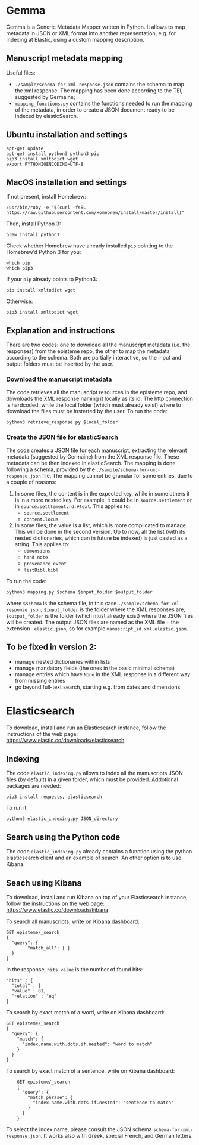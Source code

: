 # Gemma

Gemma is a Generic Metadata Mapper written in Python. It allows to map metadata in JSON or XML format into another representation, e.g. for indexing at Elastic, using a custom mapping description.

## Manuscript metadata mapping

Useful files:
- `./sample/schema-for-xml-response.json` contains the schema to map the xml response. The mapping has been done according to the TEI, suggested by Germaine;
- `mapping_functions.py` contains the functions needed to run the mapping of the metadata, in order to create a JSON document ready to be indexed by elasticSearch.

## Ubuntu installation and settings
	apt-get update
	apt-get install python3 python3-pip
	pip3 install xmltodict wget
	export PYTHONIOENCODING=UTF-8

## MacOS installation and settings
If not present, install Homebrew:

	/usr/bin/ruby -e "$(curl -fsSL https://raw.githubusercontent.com/Homebrew/install/master/install)"
	
Then, install Python 3:

	brew install python3
	
Check whether Homebrew have already installed `pip` pointing to the Homebrew’d Python 3 for you:

	which pip
	which pip3
	
If your `pip` already points to Python3:

	pip install xmltodict wget
	
Otherwise:

	pip3 install xmltodict wget

## Explanation and instructions
There are two codes: one to download all the manuscript metadata (i.e. the responses) from the episteme repo, the other to map the metadata according to the schema.
Both are partially interactive, so the input and output folders must be inserted by the user.

### Download the manuscript metadata
The code retrieves all the manuscript resources in the episteme repo, and downloads the XML response naming it locally as its id.
The http connection is hardcoded, while the local folder (which must already exist) where to download the files must be insterted by the user.
To run the code:

	python3 retrieve_response.py $local_folder

### Create the JSON file for elasticSearch
The code creates a JSON file for each manuscript, extracting the relevant metadata (suggested by Germaine) from the XML response file.
These metadata can be then indexed in elasticSearch.
The mapping is done following a schema, provided by the `./sample/schema-for-xml-response.json` file.
The mapping cannot be granular for some entries, due to a couple of reasons:
1. In some files, the content is in the expected key, while in some others it is in a more nested key. For example, it could be in `source.settlement` or in `source.settlement.rd.#text`. This applies to:
	- `source.settlement`
	- `content.locus`
2. In some files, the value is a list, which is more complicated to manage. This will be done in the second version. Up to now, all the list (with its nested dictionaries, which can in future be indexed) is just casted as a string. This applies to:
	- `dimensions`
	- `hand note`
	- `provenance event`
	- `listBibl.bibl`

To run the code:

	python3 mapping.py $schema $input_folder $output_folder

where `$schema` is the schema file, in this case `./sample/schema-for-xml-response.json`, `$input_folder` is the folder where the XML responses are, `$output_folder` is the folder (which must already exist) where the JSON files will be created.
The output JSON files are named as the XML file + the extension `.elastic.json`, so for example `manuscript_id.xml.elastic.json`.

## To be fixed in version 2:
- manage nested dictionaries within lists
- manage mandatory fields (the ones in the basic minimal schema)
- manage entries which have `None` in the XML response in a different way from missing entries
- go beyond full-text search, starting e.g. from dates and dimensions

# Elasticsearch

To download, install and run an Elasticsearch instance, follow the instructions of the web page: https://www.elastic.co/downloads/elasticsearch

## Indexing

The code `elastic_indexing.py` allows to index all the manuscripts JSON files (by default) in a given folder, which must be provided.
Addotional packages are needed:

	pip3 install requests, elasticsearch

To run it:

	python3 elastic_indexing.py JSON_directory

## Search using the Python code

The code `elastic_indexing.py` already contains a function using the python elasticsearch client and an example of search. 
An other option is to use Kibana. 

## Seach using Kibana

To download, install and run Kibana on top of your Elasticsearch instance, follow the instructions on the web page: https://www.elastic.co/downloads/kibana 

To search all manuscripts, write on Kibana dashboard:

	GET episteme/_search
	{
  	  "query": {
    	    "match_all": { }
	  }
	}

In the response, `hits.value` is the number of found hits: 

	"hits" : {
	  "total" : {
	  "value" : 81,
	  "relation" : "eq"
	}

To search by exact match of a word, write on Kibana dashboard:

	GET episteme/_search
	{
	  "query": {
	    "match": {
	      "index.name.with.dots.if.nested": "word to match"
	    }
	  }
	}

To search by exact match of a sentence, write on Kibana dashboard:

        GET episteme/_search
        {
          "query": {
            "match_phrase": {
              "index.name.with.dots.if.nested": "sentence to match"
            }
          }
        }

To select the index name, please consult the JSON schema `schema-for-xml-response.json`.
It works also with Greek, special French, and German letters. 

